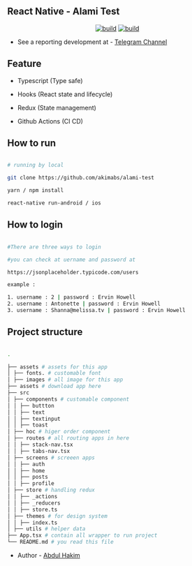 ## React Native - Alami Test

<p align="center">
  <a href="https://github.com/akimabs/alami-test/actions?query=workflow%3ACodeQuality" target="_blank"><img src="https://github.com/akimabs/alami-test/workflows/CodeQuality/badge.svg" alt="build" /></a>
   <a href="https://github.com/akimabs/alami-test/actions?query=workflow%3AAndroid" target="_blank"><img src="https://github.com/akimabs/alami-test/workflows/Android/badge.svg" alt="build" /></a>
</p>

- See a reporting development at - [Telegram Channel](https://t.me/joinchat/GQTzceTWSjsbDubq)

## Feature

- Typescript (Type safe)

- Hooks (React state and lifecycle)

- Redux (State management)

- Github Actions (CI CD)

## How to run

```bash

# running by local

git clone https://github.com/akimabs/alami-test

yarn / npm install

react-native run-android / ios

```

## How to login

```bash

#There are three ways to login

#you can check at uername and password at

https://jsonplaceholder.typicode.com/users

example :

1. username : 2 | password : Ervin Howell
2. username : Antonette | password : Ervin Howell
3. username : Shanna@melissa.tv | password : Ervin Howell

```

## Project structure

```bash

.

├── assets # assets for this app
│ ├── fonts. # customable font
│ ├── images # all image for this app
├── assets # download app here
├── src
│ ├── components # customable component
│ │ ├── buttton
│ │ ├── text
│ │ ├── textinput
│ │ ├── toast
│ ├── hoc # higer order component
│ ├── routes # all routing apps in here
│ │ ├── stack-nav.tsx
│ │ ├── tabs-nav.tsx
│ ├── screens # screeen apps
│ │ ├── auth
│ │ ├── home
│ │ ├── posts
│ │ ├── profile
│ ├── store # handling redux
│ │ ├── _actions
│ │ ├── _reducers
│ │ ├── store.ts
│ ├── themes # for design system
│ │ ├── index.ts
│ ├── utils # helper data
├── App.tsx # contain all wrapper to run project
└── README.md # you read this file

```

- Author - [Abdul Hakim](https://linkedin.com/in/ahakimdul/)
